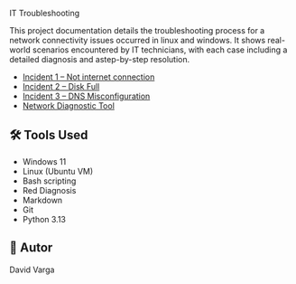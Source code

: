 


 IT Troubleshooting 

This project documentation details the troubleshooting process for a network connectivity issues occurred in linux and windows.
It shows real-world scenarios encountered by IT technicians, with each case including a detailed diagnosis and astep-by-step resolution.

- [Incident 1 – Not internet connection](incidents/incident-1_no-network.md)
- [Incident 2 – Disk Full](incidents/incident-2_disk-full.md)
- [Incident 3 – DNS Misconfiguration](incidents/incident-3_dns-misconfiguration.md)
- [Network Diagnostic Tool](incidents/Network-Diagnostic-Tool.md)

## 🛠 Tools Used
- Windows 11
- Linux (Ubuntu VM)
- Bash scripting
- Red Diagnosis
- Markdown
- Git
- Python 3.13

## 🚀 Autor

David Varga
